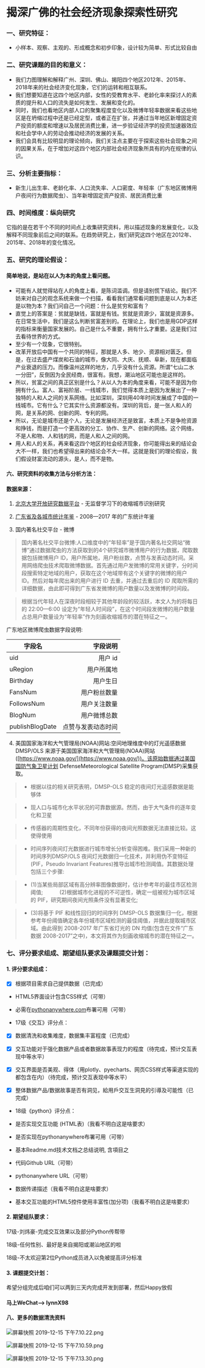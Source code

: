 # 揭深广佛的社会经济现象探索性研究 

### 一、研究特征：
- 小样本、观察、主观的、形成概念和初步印象，设计较为简单、形式比较自由

### 二、研究课题的目的和意义：
- 我们力图理解和解释广州、深圳、佛山、揭阳四个地区2012年、2015年、2018年来的社会经济变化现象，它们的运转和相互联系。
- 我们想要知道在这四个地区内部，女性的受教育水平、老龄化率来探讨人的素质的提升和人口的流失是如何发生、发展和变化的。
- 同时，我们也看地区内部人口的聚集程度变化以及微博年轻率数据来看这些地区是在坍缩过程中还是已经定型，或者正在扩张，并通过当年地区新增固定资产投资的额度和增速以及居民消费比重，进一步验证经济学的投资加速器效应和社会学中人的劳动会推动经济的发展的关系。
- 我们会具有比较明显的理论倾向，我们关注点主要在于探索这些社会现象之间的因果关系，在于增加对这四个地区内部社会经济现象所具有的内在规律的认识。

### 三、分析主要指标：
- 新生儿出生率、老龄化率、人口流失率、人口密度、年轻率（广东地区微博用户夜间行为数据爬虫）、当年新增固定资产投资、居民消费比重

### 四、时间维度：纵向研究

它指的是在若干个不同的时间点上收集研究资料，用以描述现象的发展变化，以及解释不同现象前后之间的联系。在趋势研究上，我们研究这四个地区在2012年、2015年、2018年的变化情况。

### 五、研究的理论假设：

#### 简单地说，是站在以人为本的角度上看问题。

- 可能有人就觉得站在人的角度上看，是陈词滥调。但是请别慌下结论。我们不妨来对自己的观念系统来做一个扫描，看看我们通常看问题到底是以人为本还是以物为本？我们问自己一个问题：什么是贫穷和富有？
- 直觉上的答案是：贫就是缺钱，富就是有钱。贫就是资源少，富就是资源多。在日常生活中，我们是这么判断贫富差别的。在理论上，我们也是用GDP这样的指标来衡量国家发展的。自己是什么不重要，拥有什么才重要。这是我们过去看待世界的方式。
- 至少有一个现象，它很特别。
- 改革开放后中国有一个共同的特征，那就是人多、地少、资源相对匮乏。但是，在过去盛产煤炭和石油的城市，像大同、大庆、抚顺、阜新，现在都面临产业衰退的压力。而像温州这样的地方，几乎没有什么资源。所谓“七山二水一分田”，反倒因为全民经商，很富有。我想，潮汕地区可能也是这样的。
- 所以，贫富之间的真正区别是什么？从以人为本的角度来看，可能不是因为你拥有什么。富人、富裕阶层、一线城市，我们觉得本质上是因为发展出了一种独特的人和人之间的关系网络。比如深圳，深圳用40年时间发展成了中国的一线城市。它有什么？它其实什么资源都没有。深圳的背后，是一张人和人的网，是关系的网、创新的网、专利的网。
- 所以，无论是城市还是个人，无论是发展经济还是致富，本质上不是争抢资源和挣钱，而是打造一个更高效的分工、协作、生产、创新的网络。这个网络，不是人和物、人和钱的网，而是人和人之间的网。
- 用人和人的关系，再来看这四个地区的社会经济现象，你可能得出来的结论会大不一样，我们也希望得出来的结论会不大一样。这就是我们的理论假设，我们假设财富流动的源头，是人，而不是物。

#### 六、研究资料的收集方法与分析方法：

#### 数据来源：

1.  [北京大学开放研究数据平台](https://opendata.pku.edu.cn/dataset.xhtml?persistentId=doi:10.18170/DVN/3EG0VD) - 无监督学习下的收缩城市识别研究

2.  [广东省及各城市统计年鉴](http://www.gdstats.gov.cn/) - 2008—2017 年的广东统计年鉴

3.  国内著名社交平台 - 微博                    

> 国内著名社交平台微博:人口维度中的“年轻率”是于国内著名社交网站“微博”通过数据爬虫的方法获取到的4个研究城市微博用户的行为数据，爬取数据包括微博用户 ID，用户所属地，用户粉丝数，点赞与发表动态时间。采用网络爬虫技术爬取微博数据。首先通过用户发微博的常用关键字，分时间段搜索特定地域的用户，获取在这个地域带有这个关键字的微博的用户 ID。然后对每年爬出来的用户进行 ID 去重，并通过去重后的 ID 爬取所需的详细数据，由此即可得到广东省发微博的用户数量以及发微博的时间段。

> 根据当代年轻人在深夜时段相较于其他年龄段的较活跃，本文人为的将每日的 22:00—6:00 设定为“年轻人时间段”，在这个时间段发微博的用户数量占总用户数量设为“年轻率”作为刻画收缩城市的潜在特征之一。

 广东地区微博爬虫数据字段说明:
 
|  字段名       | 字段说明  | 
| --------   | -----: | 
| uid       | 用户 id  | 
| uRegion       |   用户所属地  |
| Birthday        |    用户生日  |  
| FansNum | 用户粉丝数量 |
| FollowsNum | 用户关注数量 |
| BlogNum | 用户微博总数 |
| publishBlogDate| 点赞与发表动态时间 |

4.  美国国家海洋和大气管理局(NOAA)网站:空间地理维度中的灯光遥感数据 DMSP/OLS 来源于美国国家海洋和大气管理局(NOAA)网站([https://www.noaa.gov/](https://www.noaa.gov/))。该原始数据通过美国国防气象卫星计划 DefenseMeteorological Satellite Program(DMSP)采集获取。                                       

> *   根据以往的相关研究表明，DMSP-OLS 稳定的夜间灯光遥感数据是能够体

> *   现人口与城市化水平状况的可靠数据源。然而，由于大气条件的逐年变化和卫星

> *   传感器的周期性变化，不同年份获得的夜间光照数据无法直接比较。这使得使用

> *   时间序列夜间灯光数据进行城市增长分析变得困难。我们采用一种新的时间序列DMSP/OLS 夜间灯光数据归一化技术，并利用伪不变特征(PIF，Pseudo Invariant Features)推导出城市检测阈值。其数据处理包括三个步骤:

> *   (1)当某些局部区域有高分辨率图像数据时，估计参考年的最佳市区检测阈值;           (2)根据城市化进程的不可逆性，确定一组被视为城市区域的 PIF，研究期间夜间光照条件没有显著变化;

> *   (3)将基于 PIF 和线性回归的时间序列 DMSP-OLS 数据集归一化，根据参考年份阈值确定各年份城市区域检测的最佳阈值，并据此提取城市区域。由此得到 2008-2017 年广东省灯光的 DN 均值(包含在文件“广东数据 2008-2017”之中)，本文将其作为刻画收缩城市的潜在特征之一。

### 七、评分要求组成、期望组队要求及课题提交计划：

#### 1.  评分要求组成：

*   [x] 根据项目需求自己提供数据（已完成）

*   HTML5界面设计包含CSS样式（可带）

*   必需在[pythonanywhere.com](http://pythonanywhere.com)布署可用（可带）

*   17级《交互》评分点：

*   [x] 数据清洗和收集难度，数据集丰富程度（已完成）

*   [x] 交互功能对于强化数据产品或者数据故事表现力的程度（待完成，预计交互表现中等水平）

*   [x] 交互界面是否美观、得体（用plotly、pyecharts、网页CSS样式等渠道实现的都包含在内）（待完成，预计交互表现中等水平）

*   [x] 整体数据产品/数据故事是否有洞见，給用戶交互生洞見的引導及可能性（已完成）

*   18级《python》评分点：

*   是否实现交互功能 (HTML表)（我看不明白这是啥要求）

*   是否实现在pythonanywhere布署可用（可带）

*   基本Readme.md技术文档之总结说明, 含項目之

*   代码Github URL（可带）

*   pythonanywhere URL（可带）

*   数据传递描述（我看不明白这是啥要求）

*   基本交互功能的HTML5控件使用丰富性(加分项)（我看不明白这是啥要求）

#### 2.  期望组队要求：

17级-刘炜豪-完成交互效果以及部分Python传帮带

18级-任何性别、最好是来自揭阳或潮汕地区的啦

18级-不太欢迎第2位Python成员进入以免被提高评分标准

#### 3.  课题提交计划：

希望分组完成后咱们可以两到三天内完成开发到部署，然后Happy放假

#### 马上WeChat——> lynnX98


#### 八、更多的数据清洗资料

![屏幕快照 2019-12-15 下午7.10.22.png](https://upload-images.jianshu.io/upload_images/9746829-00cafb7e2ab7ea5c.png?imageMogr2/auto-orient/strip%7CimageView2/2/w/1240)

![屏幕快照 2019-12-15 下午7.10.59.png](https://upload-images.jianshu.io/upload_images/9746829-22b41aa31e3f0454.png?imageMogr2/auto-orient/strip%7CimageView2/2/w/1240)

![屏幕快照 2019-12-15 下午7.13.30.png](https://upload-images.jianshu.io/upload_images/9746829-3e2555ef444ce1fc.png?imageMogr2/auto-orient/strip%7CimageView2/2/w/1240)
